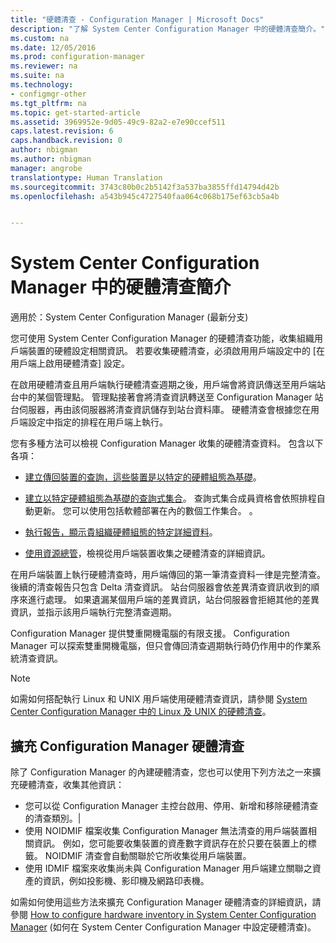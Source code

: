 ```yaml
---
title: "硬體清查 - Configuration Manager | Microsoft Docs"
description: "了解 System Center Configuration Manager 中的硬體清查簡介。"
ms.custom: na
ms.date: 12/05/2016
ms.prod: configuration-manager
ms.reviewer: na
ms.suite: na
ms.technology:
- configmgr-other
ms.tgt_pltfrm: na
ms.topic: get-started-article
ms.assetid: 3969952e-9d05-49c9-82a2-e7e90ccef511
caps.latest.revision: 6
caps.handback.revision: 0
author: nbigman
ms.author: nbigman
manager: angrobe
translationtype: Human Translation
ms.sourcegitcommit: 3743c80b0c2b5142f3a537ba3855ffd14794d42b
ms.openlocfilehash: a543b945c4727540faa064c068b175ef63cb5a4b


---
```

# <a name="introduction-to-hardware-inventory-in-system-center-configuration-manager"></a>System Center Configuration Manager 中的硬體清查簡介

適用於：System Center Configuration Manager (最新分支)

您可使用 System Center Configuration Manager 的硬體清查功能，收集組織用戶端裝置的硬體設定相關資訊。 若要收集硬體清查，必須啟用用戶端設定中的 [在用戶端上啟用硬體清查]  設定。  

 在啟用硬體清查且用戶端執行硬體清查週期之後，用戶端會將資訊傳送至用戶端站台中的某個管理點。 管理點接著會將清查資訊轉送至 Configuration Manager 站台伺服器，再由該伺服器將清查資訊儲存到站台資料庫。 硬體清查會根據您在用戶端設定中指定的排程在用戶端上執行。  

 您有多種方法可以檢視 Configuration Manager 收集的硬體清查資料。 包含以下各項：  

-   [建立傳回裝置的查詢，這些裝置是以特定的硬體組態為基礎](../../../../core/servers/manage/queries-technical-reference.md)。  

-   [建立以特定硬體組態為基礎的查詢式集合](../../../../core/clients/manage/collections/introduction-to-collections.md)。 查詢式集合成員資格會依照排程自動更新。 您可以使用包括軟體部署在內的數個工作集合。 。  

-   [執行報告，顯示貴組織硬體組態的特定詳細資料](../../../../core/servers/manage/reporting.md)。   

-   [使用資源總管](../../../../core/clients/manage/inventory/use-resource-explorer-to-view-hardware-inventory.md)，檢視從用戶端裝置收集之硬體清查的詳細資訊。   

 在用戶端裝置上執行硬體清查時，用戶端傳回的第一筆清查資料一律是完整清查。 後續的清查報告只包含 Delta 清查資訊。 站台伺服器會依差異清查資訊收到的順序來進行處理。 如果遺漏某個用戶端的差異資訊，站台伺服器會拒絕其他的差異資訊，並指示該用戶端執行完整清查週期。  

 Configuration Manager 提供雙重開機電腦的有限支援。 Configuration Manager 可以探索雙重開機電腦，但只會傳回清查週期執行時仍作用中的作業系統清查資訊。  

> [!NOTE]  
>  如需如何搭配執行 Linux 和 UNIX 用戶端使用硬體清查資訊，請參閱 [System Center Configuration Manager 中的 Linux 及 UNIX 的硬體清查](../../../../core/clients/manage/inventory/hardware-inventory-for-linux-and-unix.md)。  

## <a name="extending-configuration-manager-hardware-inventory"></a>擴充 Configuration Manager 硬體清查  
 除了 Configuration Manager 的內建硬體清查，您也可以使用下列方法之一來擴充硬體清查，收集其他資訊：  

- 您可以從 Configuration Manager 主控台啟用、停用、新增和移除硬體清查的清查類別。|  
- 使用 NOIDMIF 檔案收集 Configuration Manager 無法清查的用戶端裝置相關資訊。 例如，您可能要收集裝置的資產數字資訊存在於只要在裝置上的標籤。 NOIDMIF 清查會自動關聯於它所收集從用戶端裝置。  
- 使用 IDMIF 檔案來收集尚未與 Configuration Manager 用戶端建立關聯之資產的資訊，例如投影機、影印機及網路印表機。  

 如需如何使用這些方法來擴充 Configuration Manager 硬體清查的詳細資訊，請參閱 [How to configure hardware inventory in System Center Configuration Manager](../../../../core/clients/manage/inventory/configure-hardware-inventory.md) (如何在 System Center Configuration Manager 中設定硬體清查)。  



<!--HONumber=Jan17_HO4-->


